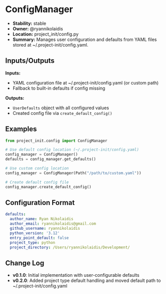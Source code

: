# ConfigManager

- **Stability:** stable
- **Owner:** @ryannikolaidis
- **Location:** project_init/config.py
- **Summary:** Manages user configuration and defaults from YAML files stored at ~/.project-init/config.yaml.

## Inputs/Outputs

**Inputs:**
- YAML configuration file at ~/.project-init/config.yaml (or custom path)
- Fallback to built-in defaults if config missing

**Outputs:**
- `UserDefaults` object with all configured values
- Created config file via `create_default_config()`

## Examples

```python
from project_init.config import ConfigManager

# Use default config location (~/.project-init/config.yaml)
config_manager = ConfigManager()
defaults = config_manager.get_defaults()

# Use custom config location
config_manager = ConfigManager(Path("/path/to/custom.yaml"))

# Create default config file
config_manager.create_default_config()
```

## Configuration Format

```yaml
defaults:
  author_name: Ryan Nikolaidis
  author_email: ryannikolaidis@gmail.com
  github_username: ryannikolaidis
  python_version: '3.12'
  entry_point_default: false
  project_type: python
  project_directory: /Users/ryannikolaidis/Development/
```

## Change Log

- **v0.1.0**: Initial implementation with user-configurable defaults
- **v0.2.0**: Added project type default handling and moved default path to ~/.project-init/config.yaml
